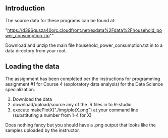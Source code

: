 ## Introduction

The source data for these programs can be found at:

"https://d396qusza40orc.cloudfront.net/exdata%2Fdata%2Fhousehold_power_consumption.zip""

Download and unzip the main file household_power_consumption.txt in to a data directory from your root.

## Loading the data

The assignment has been completed per the instructions for programming assignment #1 for Course 4 (exploratory data analysis) for the Data Science specialization.  

1) Download the data
2) download/upload/source any of the .R files in to R-studio
3) execute makePlotX("./img/plotX.png") at your command line (substituting a number from 1-4 for X)


Does nothing fancy but you should have a .png output that looks like the samples uploaded by the instructor.  

